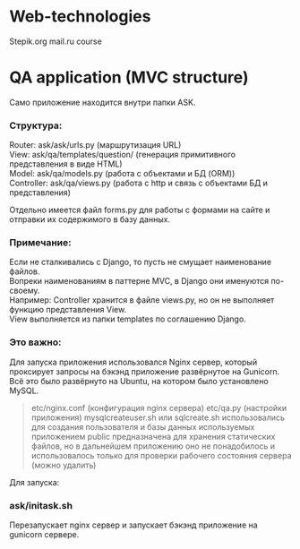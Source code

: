 # Web-technologies
Stepik.org mail.ru course

# QA application (MVC structure)
Само приложение находится внутри папки ASK.  

### Структура:
Router: ask/ask/urls.py (маршрутизация URL)  
View: ask/qa/templates/question/ (генерация примитивного представления в виде HTML)  
Model: ask/qa/models.py (работа с объектами и БД (ORM))  
Controller: ask/qa/views.py (работа с http и связь с объектами БД и представления)  
  
Отдельно имеется файл forms.py для работы с формами на сайте и отправки их содержимого в базу данных.  


### Примечание:
Если не сталкивались с Django, то пусть не смущает наименование файлов.    
Вопреки наименованиям в паттерне MVC, в Django они именуются по-своему.  
Например: 
Controller хранится в файле views.py, но он не выполняет функцию представления View.  
View выполняется из папки templates по соглашению Django.  
  
### Это важно:
Для запуска приложения использовался Nginx сервер, который проксирует запросы на бэкэнд приложение развёрнутое на Gunicorn.  
Всё это было развёрнуто на Ubuntu, на котором было установлено MySQL.
> etc/nginx.conf (конфигурация nginx сервера)
> etc/qa.py (настройки приложения)
> mysqlcreateuser.sh или sqlcreate.sh использовались для создания пользователя и базы данных используемых приложением
> public предназначена для хранения статических файлов, но в дальнейшем приложению оно не понадобилось и использовалось только для проверки рабочего состояния сервера (можно удалить)

Для запуска:
### ask/initask.sh
Перезапускает nginx сервер и запускает бэкэнд приложение на gunicorn сервере.

